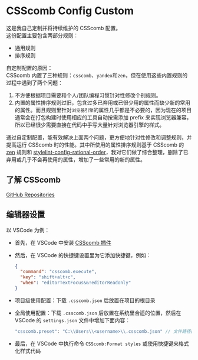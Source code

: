 # CSScomb Config Custom

这是我自己定制并将持续维护的 CSScomb 配置。  
这份配置主要包含两部分规则：

* 通用规则
* 排序规则

自定制配置的原因：  
CSScomb 内置了三种规则：`csscomb`、`yandex`和`zen`，但在使用这些内置规则的过程中遇到了两个问题：

1. 不方便根据项目需要和个人/团队编程习惯针对性修改个别规则。
2. 内置的属性排序规则过旧，包含过多已弃用或已很少用的属性而缺少新的常用的属性。而且规则里针对`浏览器引擎`的属性几乎都是不必要的，因为现在的项目通常会在打包构建时使用相应的工具自动按需添加 prefix 来实现浏览器兼容，所以已经很少需要直接在代码中手写大量针对浏览器引擎的样式。

通过自定制配置，能有效解决上面两个问题，更方便地针对性修改和调整规则，并提高运行 CSScomb 时的性能。其中所使用的属性排序规则基于 CSScomb 的 [zen](https://github.com/csscomb/csscomb.js/blob/dev/config/zen.json) 规则和 [stylelint-config-rational-order](https://github.com/constverum/stylelint-config-rational-order)，我对它们做了综合整理，删除了已弃用或几乎不会再使用的属性，增加了一些常用的新的属性。

## 了解 CSScomb

[GitHub Repositories](https://github.com/csscomb)

## 编辑器设置

以 VSCode 为例：

* 首先，在 VSCode 中安装 [CSScomb 插件](https://marketplace.visualstudio.com/items?itemName=mrmlnc.vscode-csscomb)
* 然后，在 VSCode 的快捷键设置里为它添加快捷键，例如：

  ```json
  {
    "command": "csscomb.execute",
    "key": "shift+alt+c",
    "when": "editorTextFocus&&!editorReadonly"
  }
  ```

* 项目级使用配置：下载 `.csscomb.json` 后放置在项目的根目录
* 全局使用配置：下载 `.csscomb.json` 后放置在系统里合适的位置，然后在 VSCode 的 `settings.json` 文件中增加下面内容：

  ```js
  "csscomb.preset": "C:\\Users\\<username>\\.csscomb.json" // 文件路径因人而异
  ```

* 最后，在 VSCode 中执行命令 `CSScomb:Format styles` 或使用快捷键来格式化样式代码
